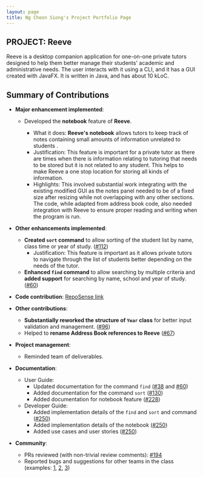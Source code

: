 ```yaml
---
layout: page
title: Ng Choon Siong's Project Portfolio Page
---
```


## PROJECT: Reeve

Reeve is a desktop companion application for one-on-one private tutors designed to help them better manage their students' academic and administrative needs.
The user interacts with it using a CLI, and it has a GUI created with JavaFX. It is written in Java, and has about 10 kLoC.

## Summary of Contributions

* **Major enhancement implemented**: 
  * Developed the **notebook** feature of **Reeve**.

    * What it does: **Reeve's notebook** allows tutors to keep track of notes containing small amounts of information unrelated to students .
    * Justification: This feature is important for a private tutor as there are times when there is information relating to tutoring that needs to be stored but it is not related to any student. This helps to make Reeve a one stop location for storing all kinds of information.
    * Highlights: This involved substantial work integrating with the existing modified GUI as the notes panel needed to be of a fixed size after resizing while not overlapping with any other sections. The code, while adapted from address book code, also needed integration with Reeve to ensure proper reading and writing when the program is run. 
* **Other enhancements implemented**:
    * **Created `sort` command** to allow sorting of the student list by name, class time or year of study. ([\#112](https://github.com/AY2021S1-CS2103T-W15-2/tp/pull/112))
        * Justification: This feature is important as it allows private tutors to navigate through the list of students better depending on the needs of the tutor.
    * **Enhanced `find` command** to allow searching by multiple criteria and **added support** for searching by name, school and year of study. ([\#60](https://github.com/AY2021S1-CS2103T-W15-2/tp/pull/60))
* **Code contribution**: [RepoSense link](https://nus-cs2103-ay2021s1.github.io/tp-dashboard/#breakdown=true&search=csiongn)
* **Other contributions**:
  * **Substantially reworked the structure of `Year` class** for better input validation and management. ([\#96](https://github.com/AY2021S1-CS2103T-W15-2/tp/pull/96))
  * Helped to **rename Address Book references to Reeve** ([\#67](https://github.com/AY2021S1-CS2103T-W15-2/tp/pull/67))
* **Project management**:
  * Reminded team of deliverables.

* **Documentation**:
    * User Guide:
        * Updated documentation for the command `find` ([\#38](https://github.com/AY2021S1-CS2103T-W15-2/tp/pull/38) and [\#60](https://github.com/AY2021S1-CS2103T-W15-2/tp/pull/60))
        * Added documentation for the command `sort` ([\#130](https://github.com/AY2021S1-CS2103T-W15-2/tp/pull/130))
        * Added documentation for notebook feature ([\#228](https://github.com/AY2021S1-CS2103T-W15-2/tp/pull/228))
    * Developer Guide:
        * Added implementation details of the `find` and `sort` and command ([\#250](https://github.com/AY2021S1-CS2103T-W15-2/tp/pull/250))
        * Added implementation details of the notebook ([\#250](https://github.com/AY2021S1-CS2103T-W15-2/tp/pull/250))
        * Added use cases and user stories ([\#250](https://github.com/AY2021S1-CS2103T-W15-2/tp/pull/250))
* **Community**:
    * PRs reviewed (with non-trivial review comments): [\#194](https://github.com/AY2021S1-CS2103T-W15-2/tp/pull/194)
    * Reported bugs and suggestions for other teams in the class (examples: [1](https://github.com/csiongn/ped/issues/1), [2](https://github.com/csiongn/ped/issues/2), [3](https://github.com/csiongn/ped/issues/3))
